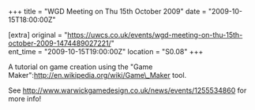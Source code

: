 +++
title = "WGD Meeting on Thu 15th October 2009"
date = "2009-10-15T18:00:00Z"

[extra]
original = "https://uwcs.co.uk/events/wgd-meeting-on-thu-15th-october-2009-1474489027221/"    
ent_time = "2009-10-15T19:00:00Z"
location = "S0.08"
+++

A tutorial on game creation using the "Game Maker":http://en.wikipedia.org/wiki/Game\_Maker tool.

See http://www.warwickgamedesign.co.uk/news/events/1255534860 for more info\!

